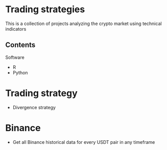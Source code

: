 # Trading strategies

This is a collection of projects analyzing the crypto market using technical indicators

## Contents

Software

* R
* Python

# Trading strategy

* Divergence strategy

# Binance

* Get all Binance historical data for every USDT pair in any timeframe
